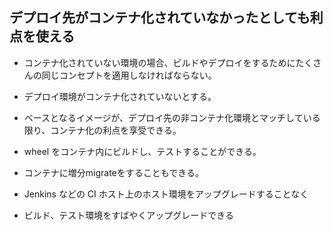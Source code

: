 ## デプロイ先がコンテナ化されていなかったとしても利点を使える
* コンテナ化されていない環境の場合、ビルドやデプロイをするためにたくさんの同じコンセプトを適用しなければならない。

* デプロイ環境がコンテナ化されていないとする。
* ベースとなるイメージが、デプロイ先の非コンテナ化環境とマッチしている限り、コンテナ化の利点を享受できる。
* wheel をコンテナ内にビルドし、テストすることができる。
* コンテナに増分migrateをすることもできる。

* Jenkins などの CI ホスト上のホスト環境をアップグレードすることなく
* ビルド、テスト環境をすばやくアップグレードできる
